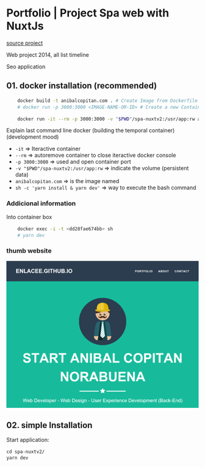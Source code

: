 # Portfolio | Project Spa web with NuxtJs

[source project](http://startbootstrap.com/template-overviews/freelancer/)

Web project 2014, all list timeline

Seo application

## 01. docker installation (recommended)

```bash
    docker build -t anibalcopitan.com . # Create Image from Dockerfile
    # docker run -p 3000:3000 <IMAGE-NAME-OR-ID> # Create a new Container from image
```

```bash
    docker run -it --rm -p 3000:3000 -v "$PWD"/spa-nuxtv2:/usr/app:rw anibalcopitan.com sh -c 'yarn install & yarn dev'
```

Explain last command line docker (building the temporal container) (development mood)

* `-it`             => Iteractive container
* `--rm`            => autoremove container to close iteractive docker console
* `-p 3000:3000`    => used and open container port
* `-v "$PWD"/spa-nuxtv2:/usr/app:rw`    => indicate the volume (persistent data)
* `anibalcopitan.com`                   => is the image named
* `sh -c 'yarn install & yarn dev'`     => way to execute the bash command

### Addicional information

Into container box

```bash
    docker exec -i -t <dd28fae674bb> sh
    # yarn dev
```

### thumb website

![anibal copitan](README/thumb.png)


## 02. simple Installation

Start application:

    cd spa-nuxtv2/
    yarn dev
